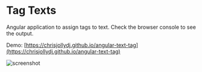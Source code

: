 # Tag Texts
Angular application to assign tags to text. Check the browser console to see the output.

Demo: [https://chrisjollydj.github.io/angular-text-tag](https://chrisjollydj.github.io/angular-text-tag)


![screenshot](https://repository-images.githubusercontent.com/218450856/3d6b4700-fb10-11e9-95d0-5c4772572db5)
